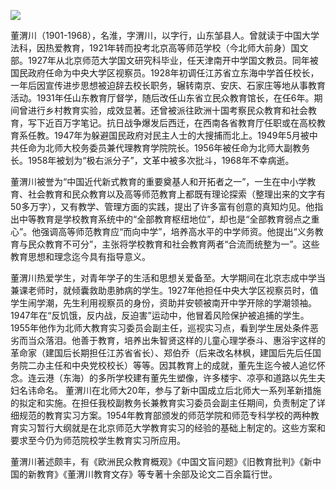 ![](https://s2.loli.net/2022/08/31/PthoMbnv89Tp5zS.png)

董渭川（1901-1968），名淮，字渭川，以字行，山东邹县人。曾就读于中国大学法科，因热爱教育，1921年转而投考北京高等师范学校（今北师大前身）国文部。1927年从北京师范大学国文研究科毕业，任天津南开中学国文教员。同年被国民政府任命为中央大学区视察员。1928年初调任江苏省立东海中学首任校长，一年后因宣传进步思想被迫辞去校长职务，辗转南京、安庆、石家庄等地从事教育活动。1931年任山东教育厅督学，随后改任山东省立民众教育馆长，在任6年。期间曾进行乡村教育实验，成效显著。还曾被派往欧洲十国考察民众教育和社会教育，写下近百万字笔记。抗日战争爆发后西迁，在西南各省教育厅任职或在高校教育系任教。1947年为躲避国民政府对民主人士的大搜捕而北上。1949年5月被中共任命为北师大校务委员兼代理教育学院院长。1956年被任命为北师大副教务长。1958年被划为“极右派分子”，文革中被多次批斗，1968年不幸病逝。

董渭川被誉为“中国近代新式教育的重要奠基人和开拓者之一”，一生在中小学教育、社会教育和民众教育以及高等师范教育上都既有理论探索（整理出来的文字有50多万字），又有教学、管理方面的实践，提出了许多富有创意的真知灼见。他指出中等教育是学校教育系统中的“全部教育枢纽地位”，却也是“全部教育弱点之重心”。他强调高等师范教育应“而向中学”，培养高水平的中学师资。他提出“义务教育与民众教育不可分”，主张将学校教育和社会教育两者“合流而统整为一”。这些教育思想和理念迄今具有指导意义。

董渭川热爱学生，对青年学子的生活和思想关爱备至。大学期间在北京志成中学当兼课老师时，就倾囊救助患肺病的学生。1927年他担任中央大学区视察员时，值学生闹学潮，先生利用视察员的身份，资助并安顿被南开中学开除的学潮领袖。1947年在“反饥饿，反内战，反迫害”运动中，他冒着风险保护被追捕的学生。1955年他作为北师大教育实习委员会副主任，巡视实习点，看到学生居处条件恶劣而当众落泪。他善于教育，培养出朱智贤这样的儿童心理学泰斗、惠浴宇这样的革命家（建国后长期担任江苏省省长）、郑伯乔（后来改名林枫，建国后先后任国务院二办主任和中央党校校长）等等。因其教育上的成就，董先生迄今被人追忆怀念。连云港（东海）的多所学校建有董先生塑像，许多楼宇、凉亭和道路以先生夫妇名讳命名。 董渭川在北师大20年，参与了新中国成立后北师大一系列革新措施的拟定和实施。在担任我校副教务长兼教育实习委员会副主任期间，负责制定了详细规范的教育实习方案。1954年教育部颁发的师范学院和师范专科学校的两种教育实习暂行大纲就是在北京师范大学教育实习的经验的基础上制定的。这些方案和要求至今仍为师范院校学生教育实习所应用。

董渭川著述颇丰，有《欧洲民众教育概观》《中国文盲问题》《旧教育批判》《新中国的新教育》《董渭川教育文存》等专著十余部及论文二百余篇行世。